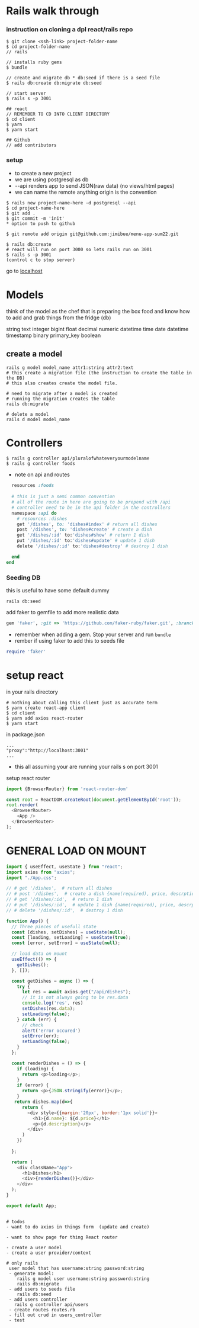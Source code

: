 # Rails walk through

### instruction on cloning a dpl react/rails repo
```
$ git clone <ssh-link> project-folder-name
$ cd project-folder-name
// rails

// installs ruby gems
$ bundle 

// create and migrate db * db:seed if there is a seed file
$ rails db:create db:migrate db:seed

// start server
$ rails s -p 3001

## react
// REMEMBER TO CD INTO CLIENT DIRECTORY
$ cd client
$ yarn
$ yarn start

## Github
// add contributors
```

### setup

- to create a new project
- we are using postgresql as db
- --api renders app to send JSON(raw data) (no views/html pages)
- we can name the remote anything origin is the convention

```
$ rails new project-name-here -d postgresql --api
$ cd project-name-here
$ git add .
$ git commit -m 'init'
* option to push to github

$ git remote add origin git@github.com:jimibue/menu-app-sum22.git

$ rails db:create
# react will run on port 3000 so lets rails run on 3001
$ rails s -p 3001
(control c to stop server)

```
go to [localhost](http://localhost:3001/)


# Models

think of the model as the chef that is preparing the box food and know how to add and grab things from the fridge (db)

string
text
integer
bigint
float
decimal
numeric
datetime
time
date
datetime
timestamp
binary
primary_key
boolean


## create a model
```
rails g model model_name attr1:string attr2:text
# this create a migration file (the instruction to create the table in the DB)
# this also creates create the model file.

# need to migrate after a model is created
# running the migration creates the table
rails db:migrate

# delete a model
rails d model model_name
```

# Controllers
```
$ rails g controller api/pluralofwhateveryourmodelname
$ rails g controller foods

```

* note on api and routes
```ruby
  resources :foods
  
  # this is just a semi common convention
  # all of the route in here are going to be prepend with /api
  # controller need to be in the api folder in the controllers
  namespace :api do 
    # resources :dishes
    get '/dishes', to: 'dishes#index' # return all dishes
    post '/dishes', to: 'dishes#create' # create a dish
    get '/dishes/:id' to:'dishes#show' # return 1 dish
    put '/dishes/:id' to:'dishes#update' # update 1 dish
    delete '/dishes/:id' to:'dishes#destroy' # destroy 1 dish

  end
end
```

### Seeding DB
this is useful to have some default dummy
```
rails db:seed
```
add faker to gemfile to add more realistic data

```ruby
gem 'faker', :git => 'https://github.com/faker-ruby/faker.git', :branch => 'master'
```

* remember when adding a gem.  Stop your server and run `bundle`
* rember if using faker to add this to seeds
file
```ruby
require 'faker'
```

# setup react
in your rails directory

```
# nothing about calling this client just as accurate term
$ yarn create react-app client
$ cd client
$ yarn add axios react-router
$ yarn start
```

in package.json
```
...
"proxy":"http://localhost:3001"
...
```
* this all assuming your are running your rails s on port 3001

setup react router
```javascript
import {BrowserRouter} from 'react-router-dom'

const root = ReactDOM.createRoot(document.getElementById('root'));
root.render(
  <BrowserRouter>
    <App />
  </BrowserRouter>
);
```

# GENERAL LOAD ON MOUNT

```javascript
import { useEffect, useState } from "react";
import axios from "axios";
import "./App.css";

// # get '/dishes',  # return all dishes
// # post '/dishes',  # create a dish {name(required), price, descrption}
// # get '/dishes/:id',  # return 1 dish
// # put '/dishes/:id',  # update 1 dish {name(required), price, descrption}
// # delete '/dishes/:id',  # destroy 1 dish

function App() {
  // Three pieces of usefull state
  const [dishes, setDishes] = useState(null);
  const [loading, setLoading] = useState(true);
  const [error, setError] = useState(null);

  // load data on mount
  useEffect(() => {
    getDishes();
  }, []);

  const getDishes = async () => {
    try {
      let res = await axios.get("/api/dishes");
      // it is not always going to be res.data
      console.log('res', res)
      setDishes(res.data);
      setLoading(false);
    } catch (err) {
      // check
      alert('error occured')
      setError(err);
      setLoading(false);
    }
  };

  const renderDishes = () => {
    if (loading) {
      return <p>loading</p>;
    }
    if (error) {
      return <p>{JSON.stringify(error)}</p>;
    }
   return dishes.map(d=>{
      return (
        <div style={{margin:'20px', border:'1px solid'}}>
          <h1>{d.name}: ${d.price}</h1>
          <p>{d.description}</p>
        </div>
      )
    })
 
  };

  return (
    <div className="App">
      <h1>Dishes</h1>
      <div>{renderDishes()}</div>
    </div>
  );
}

export default App;
```



```

# todos
- want to do axios in things form  (update and create)

- want to show page for thing React router

- create a user model
- create a user provider/context

# only rails
 user model that has username:string password:string
 - generate model: 
    rails g model user username:string password:string
    rails db:migrate
 - add users to seeds file
    rails db:seed
 - add users controller   
   rails g controller api/users 
 - create routes routes.rb
 - fill out crud in users_controller
 - test  